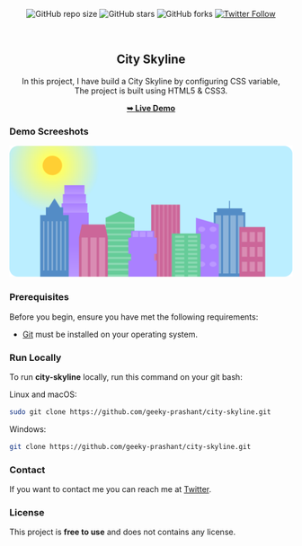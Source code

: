 <div align="center">
  
  ![GitHub repo size](https://img.shields.io/github/repo-size/geeky-prashant/city-skyline)
  ![GitHub stars](https://img.shields.io/github/stars/geeky-prashant/city-skyline?style=social)
  ![GitHub forks](https://img.shields.io/github/forks/geeky-prashant/city-skyline?style=social)
  [![Twitter Follow](https://img.shields.io/twitter/follow/geekyprashant?style=social)](https://twitter.com/intent/follow?screen_name=geekyprashant)
 
  <br />

  <h2 align="center">City Skyline</h2>
In this project, I have build a City Skyline by configuring CSS variable, <br />The project is built using HTML5 & CSS3.

  <a href="https://geeky-prashant.github.io/city-skyline/"><strong>➥ Live Demo</strong></a>

</div>

### Demo Screeshots

![City Skyline Desktop Demo](./readme-images/City-Skyline.png "Desktop Demo")

### Prerequisites

Before you begin, ensure you have met the following requirements:

* [Git](https://git-scm.com/downloads "Download Git") must be installed on your operating system.

### Run Locally

To run **city-skyline** locally, run this command on your git bash:

Linux and macOS:

```bash
sudo git clone https://github.com/geeky-prashant/city-skyline.git
```

Windows:

```bash
git clone https://github.com/geeky-prashant/city-skyline.git
```

### Contact

If you want to contact me you can reach me at [Twitter](https://www.twitter.com/geekyprashant).

### License

This project is **free to use** and does not contains any license.
